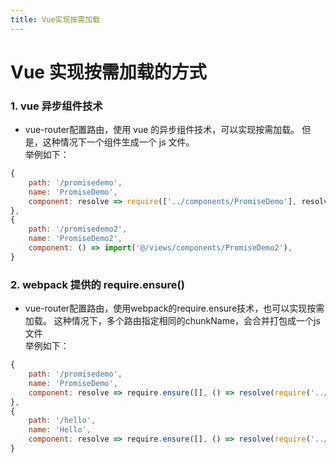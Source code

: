 ```yaml
---
title: Vue实现按需加载
---
```


# Vue 实现按需加载的方式

### 1. vue 异步组件技术

- <span class="pein">vue-router</span>配置路由，使用 <span class="pein">vue</span> 的异步组件技术，可以实现按需加载。
  但是，这种情况下一个组件生成一个 <span class="pein">js</span> 文件。  
  举例如下：

```javascript
{
    path: '/promisedemo',
    name: 'PromiseDemo',
    component: resolve => require(['../components/PromiseDemo'], resolve)
},
{
    path: '/promisedemo2',
    name: 'PromiseDemo2',
    component: () => import('@/views/components/PromiseDemo2'),
}
```

### 2. webpack 提供的 require.ensure()

- <span class="pein">vue-router</span>配置路由，使用<span class="pein">webpack</span>的<span class="pein">require.ensure</span>技术，也可以实现按需加载。
  这种情况下，多个路由指定相同的<span class="pein">chunkName</span>，会合并打包成一个<span class="pein">js</span>文件  
  举例如下：

```javascript
{
    path: '/promisedemo',
    name: 'PromiseDemo',
    component: resolve => require.ensure([], () => resolve(require('../components/PromiseDemo')), 'demo')
},
{
    path: '/hello',
    name: 'Hello',
    component: resolve => require.ensure([], () => resolve(require('../components/Hello')), 'demo')
}
```

 
 <comment-comment/> 
 